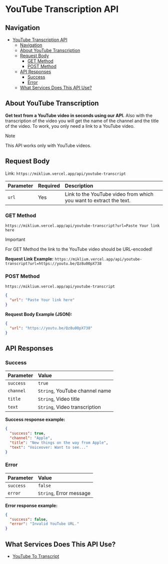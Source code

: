 # YouTube Transcription API

## Navigation

- [YouTube Transcription API](#youtube-transcription-api)
    - [Navigation](#navigation)
    - [About YouTube Transcription](#about-youtube-transcription)
    - [Request Body](#request-body)
        - [GET Method](#get-method)
        - [POST Method](#post-method)
    - [API Responses](#api-responses)
        - [Success](#success)
        - [Error](#error)
    - [What Services Does This API Use?](#what-services-does-this-api-use-)

## About YouTube Transcription

**Get text from a YouTube video in seconds using our API.** Also with the transcription of the video you will get the name of the channel and the title of the video. To work, you only need a link to a YouTube video.

> [!NOTE]
> This API works only with YouTube videos.

## Request Body

Link: `https://miklium.vercel.app/api/youtube-transcript`

| Parameter | Required | Description |
| :--- | :--- | :--- |
| `url` | Yes | Link to the YouTube video from which you want to extract the text. |

### GET Method

`https://miklium.vercel.app/api/youtube-transcript?url=Paste Your link here`

> [!IMPORTANT]
> For GET Method the link to the YouTube video should be URL-encoded!

**Request Link Example:**
`https://miklium.vercel.app/api/youtube-transcript?url=https://youtu.be/Qz8u00pX738`

### POST Method

`https://miklium.vercel.app/api/youtube-transcript`

```json
{
  "url": "Paste Your link here"
}
```

**Request Body Example (JSON):**
```json
{
  "url": "https://youtu.be/Qz8u00pX738"
}
```

## API Responses

### Success

| Parameter | Value |
| :--- | :--- |
| `success` | `true` |
| `channel` | `String`, YouTube channel name |
| `title` | `String`, Video title |
| `text` | `String`, Video transcription |

**Success response example:**
```json
{
  "success": true,
  "channel": "Apple",
  "title": "New things on the way from Apple",
  "text": "Voiceover: Want to see..."
}
```

### Error

| Parameter | Value |
| :--- | :--- |
| `success` | `false` |
| `error` | `String`, Error message |

**Error response example:**
```json
{
  "success": false,
  "error": "Invalid YouTube URL."
}
```

## What Services Does This API Use?

- [YouTube To Transcript](https://youtubetotranscript.com)